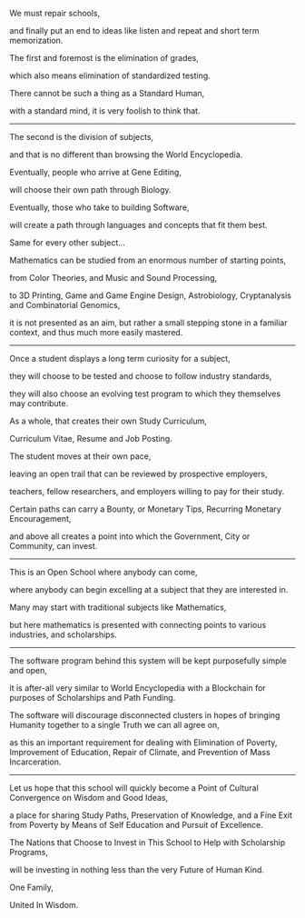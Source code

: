 We must repair schools,

and finally put an end to ideas like listen and repeat and short term memorization.

The first and foremost is the elimination of grades,

which also means elimination of standardized testing.

There cannot be such a thing as a Standard Human,

with a standard mind, it is very foolish to think that.

---

The second is the division of subjects,

and that is no different than browsing the World Encyclopedia.

Eventually, people who arrive at Gene Editing,

will choose their own path through Biology.

Eventually, those who take to building Software,

will create a path through languages and concepts that fit them best.

Same for every other subject...

Mathematics can be studied from an enormous number of starting points,

from Color Theories, and Music and Sound Processing,

to 3D Printing, Game and Game Engine Design, Astrobiology, Cryptanalysis and Combinatorial Genomics,

it is not presented as an aim, but rather a small stepping stone in a familiar context, and thus much more easily mastered.

---

Once a student displays a long term curiosity for a subject,

they will choose to be tested and choose to follow industry standards,

they will also choose an evolving test program to which they themselves may contribute.

As a whole, that creates their own Study Curriculum,

Curriculum Vitae, Resume and Job Posting.

The student moves at their own pace,

leaving an open trail that can be reviewed by prospective employers,

teachers, fellow researchers, and employers willing to pay for their study.

Certain paths can carry a Bounty, or Monetary Tips, Recurring Monetary Encouragement,

and above all creates a point into which the Government, City or Community, can invest.

---

This is an Open School where anybody can come,

where anybody can begin excelling at a subject that they are interested in.

Many may start with traditional subjects like Mathematics,

but here mathematics is presented with connecting points to various industries, and scholarships.

---

The software program behind this system will be kept purposefully simple and open,

it is after-all very similar to World Encyclopedia with a Blockchain for purposes of Scholarships and Path Funding.

The software will discourage disconnected clusters in hopes of bringing Humanity together to a single Truth we can all agree on,

as this an important requirement for dealing with Elimination of Poverty, Improvement of Education, Repair of Climate, and Prevention of Mass Incarceration.

---

Let us hope that this school will quickly become a Point of Cultural Convergence on Wisdom and Good Ideas,

a place for sharing Study Paths, Preservation of Knowledge, and a Fine Exit from Poverty by Means of Self Education and Pursuit of Excellence.

The Nations that Choose to Invest in This School to Help with Scholarship Programs,

will be investing in nothing less than the very Future of Human Kind.

One Family,

United In Wisdom.
